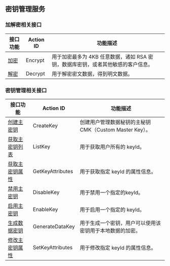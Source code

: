 ## 密钥管理服务

### 加解密相关接口
| 接口功能 | Action ID | 功能描述
|---------|---------|---------|
| [加密](https://cloud.tencent.com/document/product/573/8889) | Encrypt|用于加密最多为 4KB 任意数据，诸如 RSA 密钥，数据库密钥，或者其他敏感的客户信息。|
| [解密](https://cloud.tencent.com/document/product/573/8890) | Decrypt|用于解密密文数据，得到明文数据。|



### 密钥管理相关接口
| 接口功能 | Action ID | 功能描述|
|---------|---------|---------|
| [创建主密钥](https://cloud.tencent.com/document/product/573/8893) |CreateKey |创建用户管理数据秘钥的主秘钥 CMK（Custom Master Key）。|
| [获取主密钥列表](https://cloud.tencent.com/document/product/573/8897) | ListKey | 用于获取用户所有的 keyId。|
|[获取主密钥属性](https://cloud.tencent.com/document/product/573/8898)  | GetKeyAttributes| 用于获取指定 keyId 的属性信息。|
| [禁用主密钥](https://cloud.tencent.com/document/product/573/8896) | DisableKey |用于禁用一个指定的keyId。|
| [启用主密钥](https://cloud.tencent.com/document/product/573/8894) | EnableKey | 用于启用一个指定的 keyId。|
| [生成数据密钥](https://cloud.tencent.com/document/product/573/8895) |GenerateDataKey| 用于生成一个密钥，用户可以使用该密钥用于本地数据的加密。|
| [修改主密钥属性](https://cloud.tencent.com/document/product/573/8892)|SetKeyAttributes|用于修改指定 keyId 的属性信息。|


